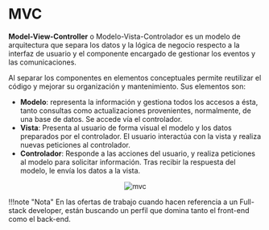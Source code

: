 # MVC
**Model-View-Controller** o Modelo-Vista-Controlador es un modelo de arquitectura que separa los datos y la lógica de negocio respecto a la interfaz de usuario y el componente encargado de gestionar los eventos y las comunicaciones.

Al separar los componentes en elementos conceptuales permite reutilizar el código y mejorar su organización y mantenimiento. Sus elementos son:

- **Modelo**: representa la información y gestiona todos los accesos a ésta, tanto consultas como actualizaciones provenientes, normalmente, de una base de datos. Se accede vía el controlador.
- **Vista**: Presenta al usuario de forma visual el modelo y los datos preparados por el controlador. El usuario interactúa con la vista y realiza nuevas peticiones al controlador.
- **Controlador**: Responde a las acciones del usuario, y realiza peticiones al modelo para solicitar información. Tras recibir la respuesta del modelo, le envía los datos a la vista.

<div style="text-align: center;"><img src="../../img/ud01/mvc.png" alt="mvc" style="max-width: 80%;"" /></div>

!!!note "Nota"
 	En las ofertas de trabajo cuando hacen referencia a un Full-stack developer, están buscando un perfil que domina tanto el front-end como el back-end.


​    
​    
